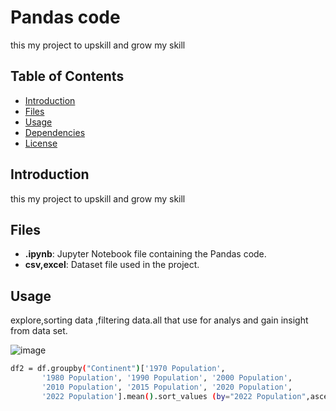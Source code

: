 # Pandas code

this my project to upskill and grow my skill

## Table of Contents

- [Introduction](#introduction)
- [Files](#files)
- [Usage](#usage)
- [Dependencies](#dependencies)
- [License](#license)

## Introduction

this my project to upskill and grow my skill

## Files

- **.ipynb**: Jupyter Notebook file containing the Pandas code.
- **csv,excel**: Dataset file used in the project.


## Usage

explore,sorting data ,filtering data.all that use for analys and gain insight from data set.


![image](https://github.com/ayubiiwazaki/Pandas/assets/139350745/2165c216-2c64-40ee-945d-66d7e8458d84)
```bash
df2 = df.groupby("Continent")['1970 Population',
       '1980 Population', '1990 Population', '2000 Population',
       '2010 Population', '2015 Population', '2020 Population',
       '2022 Population'].mean().sort_values (by="2022 Population",ascending=False)

